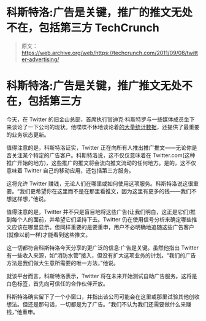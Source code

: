 # 科斯特洛:广告是关键，推广的推文无处不在，包括第三方 TechCrunch

> 原文：<https://web.archive.org/web/https://techcrunch.com/2011/09/08/twitter-advertising/>

# 科斯特洛:广告是关键，推广推文无处不在，包括第三方

今天，在 Twitter 的旧金山总部，首席执行官迪克·科斯特罗与一些媒体成员坐下来谈论了一下公司的现状。他喋喋不休地谈论着[的大量统计数据](https://web.archive.org/web/20230204225719/https://techcrunch.com/2011/09/08/twitter-has-100m-monthly-active-users-and-40-of-active-users-dont-tweet/)，还提供了最重要的业务状态更新。

值得注意的是，科斯特洛证实，Twitter 正在向所有人推出推广推文——无论你是否关注某个特定的广告客户。科斯特洛说，这不仅仅意味着在 Twitter.com(这种推广开始的地方)，这些推广的推文将会流向推文流动的任何地方。是的，这不仅意味着 Twitter 自己的移动应用，还包括第三方服务。

这将允许 Twitter 赚钱，无论人们在哪里或如何使用这项服务。科斯特洛说这很重要。“我们更希望你在这里而不是在那里看推文，因为这里有更多的钱——我们不想这样想，”他说。

值得注意的是，Twitter 并不只是盲目地将这些广告(让我们明白，这正是它们)推到每个人的面前，并希望它们坚持下去。Twitter 仍在使用信号分析来确定哪些推文应该在哪里显示。但同样重要的是要重申，用户不必明确地追随这些广告客户(就像以前一样)才能看到这些推文。

这一切都符合科斯特洛今天分享的更广泛的信息:广告是关键。虽然他指出 Twitter 有一些收入来源，如“消防水管”接入，但没有扩大这项业务的计划。“我们的广告方法是我们做大生意所需要的唯一方法，”他说。

就该平台而言，科斯特洛表示，Twitter 将在未来开始测试自助广告服务。这将是白色标签，首先向可信任的合作伙伴开放。

科斯特洛确实留下了一个小窗口，并指出该公司可能会在这里或那里试验其他创收想法。但还是那句话，一切都是为了广告。“我们不认为我们还需要做什么来赚钱，”他重申。